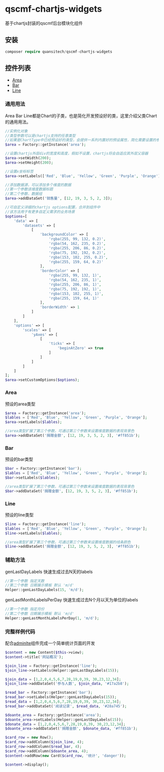 # qscmf-chartjs-widgets
基于chartjs封装的qscmf后台模块化组件

## 安装

```php
composer require quansitech/qscmf-chartjs-widgets
```

## 控件列表
+ [Area](https://github.com/quansitech/qscmf-chartjs-widgets#Area)
+ [Bar](https://github.com/quansitech/qscmf-chartjs-widgets#Bar)
+ [Line](https://github.com/quansitech/qscmf-chartjs-widgets#Line)

### 通用用法
Area Bar Line都是Chart的子类，也是简化开发预设好的类，这里介绍父类Chart的通用用法。


```php
//实例化对象
//类型参数可以是chartjs支持的任意类型
//如果是ChartType中已经预设好的类型，会提供一系列内置好的预设属性，简化需要设置的参数
$area = Factory::getInstance('area');

//设置chartjs外层div的宽度和高度，假如不设置，chartjs将会自适应其外层父容器
$area->setWidth(200);
$area->setHeight(200);

//设置x坐标标签
$area->setLabels(['Red', 'Blue', 'Yellow', 'Green', 'Purple', 'Orange']);

//添加数据源，可以添加多个维度的数据
//第一个参数该维度数据标题
//第二个参数，数据组
$area->addDataSet('销售量', [12, 19, 3, 5, 2, 3]);

//可自定义详细的chartjs options配置，合并到组件中
//该方法用于有更多自定义需求的业务场景
$options=[
    'data' => [
        'datasets' => [
            [
                'backgroundColor' => [
                    'rgba(255, 99, 132, 0.2)',
                    'rgba(54, 162, 235, 0.2)',
                    'rgba(255, 206, 86, 0.2)',
                    'rgba(75, 192, 192, 0.2)',
                    'rgba(153, 102, 255, 0.2)',
                    'rgba(255, 159, 64, 0.2)'
                ],
                'borderColor' => [
                    'rgba(255, 99, 132, 1)',
                    'rgba(54, 162, 235, 1)',
                    'rgba(255, 206, 86, 1)',
                    'rgba(75, 192, 192, 1)',
                    'rgba(153, 102, 255, 1)',
                    'rgba(255, 159, 64, 1)'
                ],
                'borderWidth' => 1
            ]
        ]
    ],
    'options' => [
        'scales' => [
            'yAxes' => [
                [
                    'ticks' => [
                        'beginAtZero' => true
                    ]
                ]
            ]
        ]
    ]
];
$area->setCustomOptions($options);
```

### Area
预设的area类型

```php
$area = Factory::getInstance('area');
$lables = ['Red', 'Blue', 'Yellow', 'Green', 'Purple', 'Orange'];
$area->setLabels($lables);

//area类型扩展了第三个参数，可通过第三个参数来设置维度数据的表现背景色
$area->addDataSet('捐赠金额', [12, 19, 3, 5, 2, 3], '#ff851b');
```

### Bar
预设的bar类型
```php
$bar = Factory::getInstance('bar');
$lables = ['Red', 'Blue', 'Yellow', 'Green', 'Purple', 'Orange'];
$bar->setLabels($lables);

//area类型扩展了第三个参数，可通过第三个参数来设置维度数据的表现背景色
$bar->addDataSet('捐赠金额', [12, 19, 3, 5, 2, 3], '#ff851b');
```

### Line
预设的line类型
```php
$line = Factory::getInstance('line');
$lables = ['Red', 'Blue', 'Yellow', 'Green', 'Purple', 'Orange'];
$line->setLabels($lables);

//area类型扩展了第三个参数，可通过第三个参数来设置维度数据的线条颜色
$line->addDataSet('捐赠金额', [12, 19, 3, 5, 2, 3], '#ff851b');
```

### 辅助方法

genLastDayLabels 快速生成过去N天的labels
```php
//第一个参数 指定天数
//第二个参数 日期展示模板 默认 'm/d'
Helper::genLastDayLabels(15, 'm/d');
```

genLastMonthLabelsPerDay 快速生成过去N个月以天为单位的labels
```php
//第一个参数 指定月份
//第二个参数 日期展示模板 默认 'm/d'
Helper::genLastMonthLabelsPerDay(1, 'm/d');
```

### 完整样例代码
配合[adminlte](https://github.com/quansitech/qscmf-adminlte-widgets)组件完成一个简单统计页面的开发

```php
$content = new Content($this->view);
$content->title('网站概况');

$join_line = Factory::getInstance('line');
$join_line->setLabels(Helper::genLastDayLabels(15));

$join_data = [1,2,0,4,5,6,7,28,19,0,39, 30,23,12,34];
$join_line->addDataSet('参与人数', $join_data, '#17a2b8');

$read_bar = Factory::getInstance('bar');
$read_bar->setLabels(Helper::genLastDayLabels(15));
$read_data = [1,2,0,4,5,6,7,28,19,0,39, 30,23,12,34];
$read_bar->addDataSet('阅读记录', $read_data, '#28a745');

$doante_area = Factory::getInstance('area');
$doante_area->setLabels(Helper::genLastDayLabels(15));
$donate_data = [1,2,0,4,5,6,7,28,19,0,39, 30,23,12,34];
$doante_area->addDataSet('捐赠金额', $donate_data, '#ff851b');

$card_row = new Row();
$card_row->addColumn($join_line, 4);
$card_row->addColumn($read_bar, 4);
$card_row->addColumn($doante_area, 4);
$content->addRow(new Card($card_row, '统计', 'danger'));

$content->display();
```